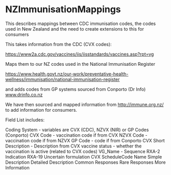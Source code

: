 # NZImmunisationMappings
This describes mappings between CDC immunisation codes, the codes used in New Zealand and the need to create extensions to this for consumers

This takes information from the CDC (CVX codes):

https://www2a.cdc.gov/vaccines/iis/iisstandards/vaccines.asp?rpt=vg

Maps them to our NZ codes used in the National Immunisation Register

https://www.health.govt.nz/our-work/preventative-health-wellness/immunisation/national-immunisation-register

and adds codes from GP systems sourced from Conporto (Dr Info) www.drinfo.co.nz 

We have then sourced and mapped information from http://immune.org.nz/ to add information for consumers.

Field List includes:

Coding System - variables are CVX (CDC), NZVX (NIR) or GP Codes (Conporto)
CVX Code - vaccination code if from CVX
NZVX Code - vaccination code if from NZVX
GP Code - code if from Conporto
CVX Short Description - Description from CVX
vaccine status - whether the vaccination is active (related to CVX codes)
VG_Name - 
Sequence RXA-2
Indication RXA-19 
Uncertain formulation CVX
ScheduleCode
Name
Simple Description
Detailed Description
Common Responses
Rare Responses
More Information
